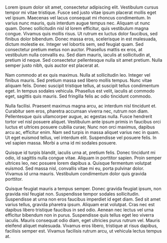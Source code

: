 Lorem ipsum dolor sit amet, consectetur adipiscing elit. Vestibulum cursus tempor mi vitae tristique. Fusce sed justo vitae ipsum placerat mollis eget vel ipsum. Maecenas vel lacus consequat mi rhoncus condimentum. In varius nunc mauris, quis interdum augue tempus nec. Aliquam ut nunc quam. Donec sollicitudin nisl id lorem efficitur, quis vestibulum magna congue. Vivamus quis mollis risus. Ut rutrum ex luctus dolor faucibus, sed finibus dolor bibendum. Donec massa eros, scelerisque in est malesuada, dictum molestie ex. Integer vel lobortis sem, sed feugiat quam. Sed consectetur pretium metus non auctor. Phasellus mattis ex eros, at vestibulum nulla convallis eu. Sed diam mauris, iaculis at sollicitudin at, pretium id neque. Sed consectetur pellentesque nulla sit amet pretium. Nulla semper justo nibh, quis auctor est placerat at.

Nam commodo at ex quis maximus. Nulla at sollicitudin leo. Integer vel finibus mauris. Sed pretium massa sed libero mollis tempus. Nunc vitae aliquam felis. Donec suscipit tristique tellus, at suscipit tellus condimentum eget. In tempus sodales vehicula. Phasellus est velit, iaculis at commodo eget, sagittis quis mauris. Sed fringilla felis ac odio tincidunt commodo.

Nulla facilisi. Praesent maximus magna arcu, ac interdum nisl tincidunt et. Curabitur sem eros, pharetra accumsan viverra nec, rutrum non diam. Pellentesque quis ullamcorper augue, ac egestas nulla. Fusce hendrerit tortor vel nisl posuere aliquet. Vestibulum ante ipsum primis in faucibus orci luctus et ultrices posuere cubilia curae; Nunc non orci maximus, dapibus arcu ac, efficitur enim. Nam sed turpis in massa aliquet varius nec in quam. Ut eget euismod tellus, vel interdum elit. Suspendisse vel posuere felis. In vel sapien massa. Morbi a urna id mi sodales posuere.

Quisque id turpis blandit, iaculis urna at, pretium felis. Donec tincidunt mi odio, id sagittis nulla congue vitae. Aliquam in porttitor sapien. Proin semper ultrices leo, nec posuere lorem dapibus a. Quisque fermentum volutpat euismod. Sed massa nisl, convallis vitae mi eu, porta pulvinar dolor. Vivamus id urna mauris. Vestibulum condimentum dolor quis gravida porttitor.

Quisque feugiat mauris a tempus semper. Donec gravida feugiat ipsum, non gravida nisl feugiat non. Suspendisse tempor sodales sollicitudin. Suspendisse at urna non eros faucibus imperdiet id eget diam. Sed sit amet varius tellus, gravida pharetra ipsum. Aliquam erat volutpat. Cras nec est dapibus libero tristique faucibus in sed odio. Aenean nec lectus vel urna efficitur bibendum non in purus. Suspendisse quis tellus eget leo viverra iaculis. Mauris consequat odio diam, eget ultricies purus rutrum vel. Mauris eleifend aliquet malesuada. Vivamus eros libero, tristique at risus dapibus, facilisis semper est. Vivamus facilisis rutrum arcu, ut vehicula lectus tempus at.
